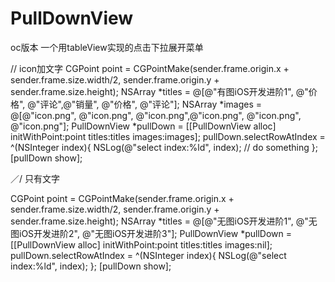 # PullDownView
oc版本
一个用tableView实现的点击下拉展开菜单

// icon加文字
CGPoint point = CGPointMake(sender.frame.origin.x + sender.frame.size.width/2, sender.frame.origin.y + sender.frame.size.height);
NSArray *titles = @[@"有图iOS开发进阶1", @"价格", @"评论",@"销量", @"价格", @"评论"];
NSArray *images = @[@"icon.png", @"icon.png", @"icon.png",@"icon.png", @"icon.png", @"icon.png"];
PullDownView *pullDown = [[PullDownView alloc] initWithPoint:point titles:titles images:images];
pullDown.selectRowAtIndex = ^(NSInteger index){
NSLog(@"select index:%ld", index);
// do something
};
[pullDown show];

／/ 只有文字

CGPoint point = CGPointMake(sender.frame.origin.x + sender.frame.size.width/2, sender.frame.origin.y + sender.frame.size.height);
NSArray *titles = @[@"无图iOS开发进阶1", @"无图iOS开发进阶2", @"无图iOS开发进阶3"];
PullDownView *pullDown = [[PullDownView alloc] initWithPoint:point titles:titles images:nil];
pullDown.selectRowAtIndex = ^(NSInteger index){
NSLog(@"select index:%ld", index);
};
[pullDown show];


